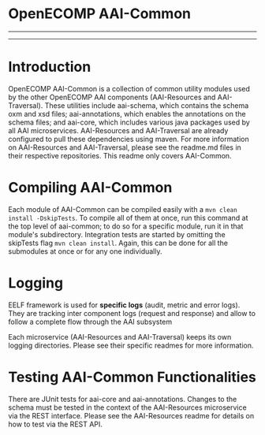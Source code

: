 # OpenECOMP AAI-Common

---
---

# Introduction

OpenECOMP AAI-Common is a collection of common utility modules used by the other OpenECOMP AAI components (AAI-Resources and AAI-Traversal). These utilities include aai-schema, which contains the schema oxm and xsd files; aai-annotations, which enables the annotations on the schema files; and aai-core, which includes various java packages used by all AAI microservices. AAI-Resources and AAI-Traversal are already configured to pull these dependencies using maven. For more information on AAI-Resources and AAI-Traversal, please see the readme.md files in their respective repositories. This readme only covers AAI-Common.

# Compiling AAI-Common

Each module of AAI-Common can be compiled easily with a `mvn clean install -DskipTests`. To compile all of them at once, run this command at the top level of aai-common; to do so for a specific module, run it in that module's subdirectory. Integration tests are started by omitting the skipTests flag `mvn clean install`. Again, this can be done for all the submodules at once or for any one individually. 

# Logging

EELF framework is used for **specific logs** (audit, metric and error logs). They are tracking inter component logs (request and response) and allow to follow a complete flow through the AAI subsystem

Each microservice (AAI-Resources and AAI-Traversal) keeps its own logging directories. Please see their specific readmes for more information.

# Testing AAI-Common Functionalities
There are JUnit tests for aai-core and aai-annotations. Changes to the schema must be tested in the context of the AAI-Resources microservice via the REST interface. Please see the AAI-Resources readme for details on how to test via the REST API.


